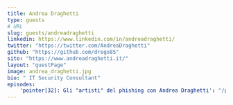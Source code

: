 ```yaml
---
title: Andrea Draghetti
type: guests
# URL
slug: guests/andreadraghetti
linkedin: https://www.linkedin.com/in/andreadraghetti/
twitter: "https://twitter.com/AndreaDraghetti"
github: "https://github.com/drego85"
sito: "https://www.andreadraghetti.it/"
layout: "guestPage"
image: andrea_draghetti.jpg
bio: " IT Security Consultant"
episodes: 
    'pointer[32]: Gli "artisti" del phishing con Andrea Draghetti': "/p/pointer32-gli-artisti-del-phishing-con-andrea-draghetti/"
---
```


